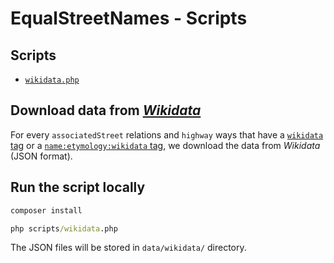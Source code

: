 # EqualStreetNames - Scripts

## Scripts

- [`wikidata.php`](../../process/scripts/wikidata.php)

## Download data from [_Wikidata_](https://www.wikidata.org/)

For every `associatedStreet` relations and `highway` ways that have a [`wikidata` tag](https://wiki.openstreetmap.org/wiki/Key:wikidata) or a [`name:etymology:wikidata` tag](https://wiki.openstreetmap.org/wiki/Key:name:etymology:wikidata), we download the data from _Wikidata_ (JSON format).

## Run the script locally

```cmd
composer install

php scripts/wikidata.php
```

The JSON files will be stored in `data/wikidata/` directory.
